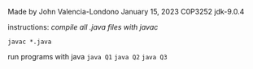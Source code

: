 Made by John Valencia-Londono
January 15, 2023
C0P3252
jdk-9.0.4

instructions:
*compile all .java files with javac*

```javac *.java```

run programs with java
``java Q1``
``java Q2`` 
``java Q3`` 
